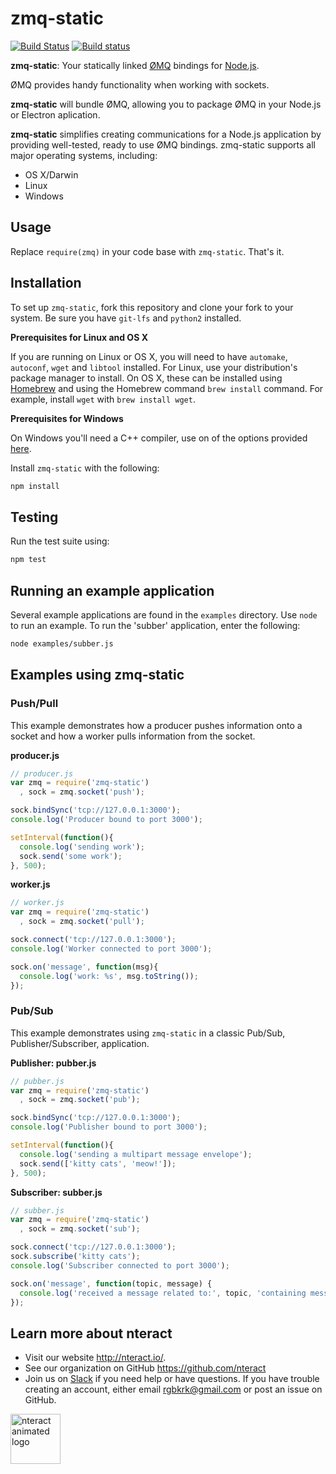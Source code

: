 # zmq-static

[![Build Status](https://travis-ci.org/nteract/zmq-static.svg?branch=master)](https://travis-ci.org/nteract/zmq-static)
[![Build status](https://ci.appveyor.com/api/projects/status/mos911y2mq3a7ag5?svg=true)](https://ci.appveyor.com/project/nteract/zmq-static)

**zmq-static**: Your statically linked [ØMQ](http://www.zeromq.org/)
bindings for [Node.js](https://nodejs.org/en/).

ØMQ provides handy functionality when working with sockets.

**zmq-static** will bundle ØMQ, allowing you to package ØMQ in your Node.js
or Electron aplication.


**zmq-static** simplifies creating communications for a Node.js
application by providing well-tested, ready to use ØMQ bindings.
zmq-static supports all major operating systems, including:

* OS X/Darwin
* Linux
* Windows


## Usage

Replace `require(zmq)` in your code base with `zmq-static`. That's it.

## Installation

To set up `zmq-static`, fork this repository and
clone your fork to your system. Be sure you have `git-lfs` and `python2` installed.


**Prerequisites for Linux and OS X**

If you are running on Linux or OS X, you will need to have `automake`,
`autoconf`, `wget` and `libtool` installed. For Linux, use your distribution's
package manager to install. On OS X, these can be installed using
[Homebrew](http://brew.sh) and using the Homebrew command `brew install`
command. For example, install `wget` with `brew install wget`.

**Prerequisites for Windows**

On Windows you'll need a C++ compiler, use on of the options provided
[here](https://github.com/Microsoft/nodejs-guidelines/blob/master/windows-environment.md#prerequisites).

Install `zmq-static` with the following:

```bash
npm install
```

## Testing

Run the test suite using:

```bash
npm test
```

## Running an example application

Several example applications are found in the `examples` directory. Use
`node` to run an example. To run the 'subber' application, enter the
following:

```bash
node examples/subber.js
```


## Examples using zmq-static

### Push/Pull

This example demonstrates how a producer pushes information onto a
socket and how a worker pulls information from the socket.

**producer.js**

```js
// producer.js
var zmq = require('zmq-static')
  , sock = zmq.socket('push');

sock.bindSync('tcp://127.0.0.1:3000');
console.log('Producer bound to port 3000');

setInterval(function(){
  console.log('sending work');
  sock.send('some work');
}, 500);
```

**worker.js**

```js
// worker.js
var zmq = require('zmq-static')
  , sock = zmq.socket('pull');

sock.connect('tcp://127.0.0.1:3000');
console.log('Worker connected to port 3000');

sock.on('message', function(msg){
  console.log('work: %s', msg.toString());
});
```

### Pub/Sub

This example demonstrates using `zmq-static` in a classic Pub/Sub,
Publisher/Subscriber, application.

**Publisher: pubber.js**

```js
// pubber.js
var zmq = require('zmq-static')
  , sock = zmq.socket('pub');

sock.bindSync('tcp://127.0.0.1:3000');
console.log('Publisher bound to port 3000');

setInterval(function(){
  console.log('sending a multipart message envelope');
  sock.send(['kitty cats', 'meow!']);
}, 500);
```

**Subscriber: subber.js**

```js
// subber.js
var zmq = require('zmq-static')
  , sock = zmq.socket('sub');

sock.connect('tcp://127.0.0.1:3000');
sock.subscribe('kitty cats');
console.log('Subscriber connected to port 3000');

sock.on('message', function(topic, message) {
  console.log('received a message related to:', topic, 'containing message:', message);
});
```

## Learn more about nteract

- Visit our website http://nteract.io/.
- See our organization on GitHub https://github.com/nteract
- Join us on [Slack](http://slack.nteract.in/) if you need help or have
  questions. If you have trouble creating an account, either
  email rgbkrk@gmail.com or post an issue on GitHub.

<img src="https://cloud.githubusercontent.com/assets/836375/15271096/98e4c102-19fe-11e6-999a-a74ffe6e2000.gif" alt="nteract animated logo" height="80px" />
